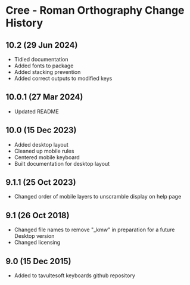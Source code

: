 Cree - Roman Orthography Change History
============================
10.2 (29 Jun 2024)
-----------------
* Tidied documentation
* Added fonts to package
* Added stacking prevention
* Added correct outputs to modified keys

10.0.1 (27 Mar 2024)
-----------------
* Updated README

10.0 (15 Dec 2023)
-----------------
* Added desktop layout
* Cleaned up mobile rules
* Centered mobile keyboard
* Built documentation for desktop layout

9.1.1 (25 Oct 2023)
-----------------
* Changed order of mobile layers to unscramble display on help page

9.1 (26 Oct 2018)
-----------------
* Changed file names to remove "_kmw" in preparation for a future Desktop version
* Changed licensing

9.0 (15 Dec 2015)
-----------------

* Added to tavultesoft keyboards github repository
